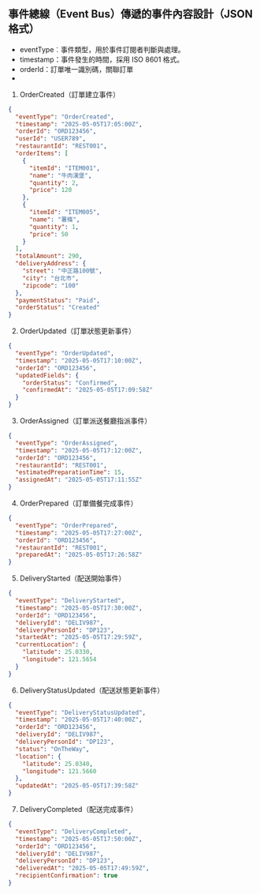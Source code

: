 事件總線（Event Bus）傳遞的事件內容設計（JSON 格式）
---

- eventType︰事件類型，用於事件訂閱者判斷與處理。
- timestamp：事件發生的時間，採用 ISO 8601 格式。
- orderId：訂單唯一識別碼，關聯訂單
- 

1. OrderCreated（訂單建立事件）
```json
{
  "eventType": "OrderCreated",
  "timestamp": "2025-05-05T17:05:00Z",
  "orderId": "ORD123456",
  "userId": "USER789",
  "restaurantId": "REST001",
  "orderItems": [
    {
      "itemId": "ITEM001",
      "name": "牛肉漢堡",
      "quantity": 2,
      "price": 120
    },
    {
      "itemId": "ITEM005",
      "name": "薯條",
      "quantity": 1,
      "price": 50
    }
  ],
  "totalAmount": 290,
  "deliveryAddress": {
    "street": "中正路100號",
    "city": "台北市",
    "zipcode": "100"
  },
  "paymentStatus": "Paid",
  "orderStatus": "Created"
}
```

2. OrderUpdated（訂單狀態更新事件）
```json
{
  "eventType": "OrderUpdated",
  "timestamp": "2025-05-05T17:10:00Z",
  "orderId": "ORD123456",
  "updatedFields": {
    "orderStatus": "Confirmed",
    "confirmedAt": "2025-05-05T17:09:58Z"
  }
}
```

3. OrderAssigned（訂單派送餐廳指派事件）
```json
{
  "eventType": "OrderAssigned",
  "timestamp": "2025-05-05T17:12:00Z",
  "orderId": "ORD123456",
  "restaurantId": "REST001",
  "estimatedPreparationTime": 15,
  "assignedAt": "2025-05-05T17:11:55Z"
}

```

4. OrderPrepared（訂單備餐完成事件）
```json
{
  "eventType": "OrderPrepared",
  "timestamp": "2025-05-05T17:27:00Z",
  "orderId": "ORD123456",
  "restaurantId": "REST001",
  "preparedAt": "2025-05-05T17:26:58Z"
}
```

5. DeliveryStarted（配送開始事件）
```json
{
  "eventType": "DeliveryStarted",
  "timestamp": "2025-05-05T17:30:00Z",
  "orderId": "ORD123456",
  "deliveryId": "DELIV987",
  "deliveryPersonId": "DP123",
  "startedAt": "2025-05-05T17:29:59Z",
  "currentLocation": {
    "latitude": 25.0330,
    "longitude": 121.5654
  }
}
```

6. DeliveryStatusUpdated（配送狀態更新事件）
```json
{
  "eventType": "DeliveryStatusUpdated",
  "timestamp": "2025-05-05T17:40:00Z",
  "orderId": "ORD123456",
  "deliveryId": "DELIV987",
  "deliveryPersonId": "DP123",
  "status": "OnTheWay",
  "location": {
    "latitude": 25.0340,
    "longitude": 121.5660
  },
  "updatedAt": "2025-05-05T17:39:58Z"
}
```

7. DeliveryCompleted（配送完成事件）
```json
{
  "eventType": "DeliveryCompleted",
  "timestamp": "2025-05-05T17:50:00Z",
  "orderId": "ORD123456",
  "deliveryId": "DELIV987",
  "deliveryPersonId": "DP123",
  "deliveredAt": "2025-05-05T17:49:59Z",
  "recipientConfirmation": true
}
```